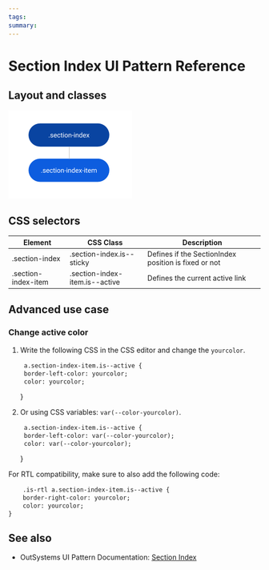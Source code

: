 ```yaml
---
tags:
summary: 
---
```


# Section Index UI Pattern Reference

## Layout and classes

![](<images/sectionindex-image-4.png>)

## CSS selectors

| **Element** |  **CSS Class** |  **Description**  |
| ---|---|---  
| .section-index |  .section-index.is--sticky|  Defines if the SectionIndex position is fixed or not  |
| .section-index-item |  .section-index-item.is--active|  Defines the current active link  |

## Advanced use case

### Change active color

1. Write the following CSS in the CSS editor and change the `yourcolor`.

        a.section-index-item.is--active {
        border-left-color: yourcolor;
        color: yourcolor;
    }

1. Or using CSS variables: `var(--color-yourcolor)`.

        a.section-index-item.is--active {
        border-left-color: var(--color-yourcolor);
        color: var(--color-yourcolor);
    }

For RTL compatibility, make sure to also add the following code:

        .is-rtl a.section-index-item.is--active {
        border-right-color: yourcolor;
        color: yourcolor;
    }

 ## See also

* OutSystems UI Pattern Documentation: [Section Index](https://success.outsystems.com/Documentation/11/Developing_an_Application/Design_UI/Patterns/Using_Web_Patterns/Navigation/SectionIndex)

